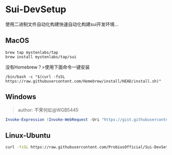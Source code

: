 # Sui-DevSetup
使用二进制文件自动化构建快速自动化构建sui开发环境...


## MacOS

```
brew tap mystenlabs/tap
brew install mystenlabs/tap/sui
```

没有Homebrew？>使用下面命令一键安装

```
/bin/bash -c "$(curl -fsSL https://raw.githubusercontent.com/Homebrew/install/HEAD/install.sh)"
```

## Windows

> author: 不霁何虹@WGB5445
```powershell
Invoke-Expression (Invoke-WebRequest -Uri "https://gist.githubusercontent.com/WGB5445/73b3b54f8293125d4ba74260ea5a39ce/raw" -UseBasicParsing).Content
```

## Linux-Ubuntu

```bash
curl -fsSL https://raw.githubusercontent.com/ProbiusOfficial/Sui-DevSetup/main/sui-ubuntu-x86_64.sh | bash
```
